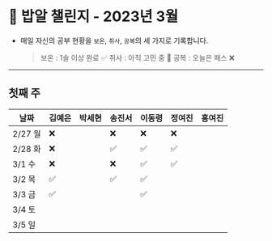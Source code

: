 # 🍚 밥알 챌린지 - 2023년 3월
- 매일 자신의 공부 현황을 `보온`, `취사`, `공복`의 세 가지로 기록합니다.
    
    > 보온 : 1솔 이상 완료 ✅
    취사 : 아직 고민 중 🤔
    공복 : 오늘은 패스 ❌
---

## 첫째 주

**날짜**|김예은|박세현|송진서|이동령|정여진|홍여진
---|---|---|---|---|---|---
2/27 월|❌| |❌|❌|❌|
2/28 화|❌| |✅|✅|✅|
3/1 수|❌| |❌|✅|✅|
3/2 목|✅| |✅|✅| |
3/3 금|✅| | |✅| |
3/4 토| | | | | |
3/5 일| | | | | |
